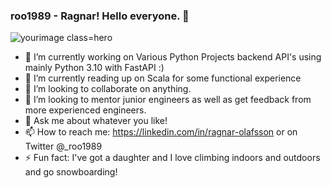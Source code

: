 ### roo1989 - Ragnar! Hello everyone. 👋

![yourimage class=hero](https://user-images.githubusercontent.com/57628242/116883585-0f475580-ac26-11eb-8185-83d436509645.png)


- 🔭 I’m currently working on Various Python Projects backend API's using mainly Python 3.10 with FastAPI :)
- 🌱 I’m currently reading up on Scala for some functional experience
- 👯 I’m looking to collaborate on anything.
- 🤔 I’m looking to mentor junior engineers as well as get feedback from more experienced engineers.
- 💬 Ask me about whatever you like!
- 📫 How to reach me: https://linkedin.com/in/ragnar-olafsson or on Twitter @_roo1989
- ⚡ Fun fact: I've got a daughter and I love climbing indoors and outdoors and go snowboarding!
